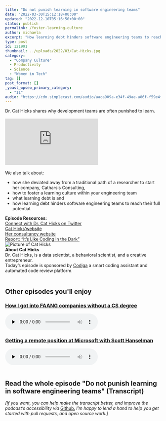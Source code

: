 ```yaml
---
title: "Do not punish learning in software engineering teams"
date: "2022-03-30T15:12:18+00:00"
updated: "2022-12-10T05:16:50+00:00"
status: publish
permalink: /foster-learning-culture
author: michaela
excerpt: "How learning debt hinders software engineering teams to reach their full potential."
type: post
id: 121991
thumbnail: ../uploads/2022/03/Cat-Hicks.jpg
category:
  - "Company Culture"
  - Productivity
  - Science
  - "Women in Tech"
tag: []
post_format: []
_yoast_wpseo_primary_category:
  - "11"
audio: "https://cdn.simplecast.com/audio/aaca909a-e34f-49ae-a86f-f59e4fa807f0/episodes/f53e2b81-a8e4-4230-b184-9aff2d327021/audio/ba2d09df-7c53-4505-bd63-1190b11fa612/default_tc.mp3"
---
```


<div class="episode-about">
Dr. Cat Hicks shares why development teams are often punished to learn.
<br/> <br/>
<div class="video-container">
<iframe class="video" src="https://www.youtube-nocookie.com/embed/PPGtr0Xh4lI" title="YouTube video player" rel=0"  frameborder="0" allowfullscreen="allowfullscreen allow="accelerometer; autoplay; clipboard-write; encrypted-media; gyroscope; picture-in-picture" allowfullscreen></iframe>
<div/> <br/>We also talk about:
<ul>
<li> how she deviated away from a traditional path of a researcher to start her company, Catharsis Consulting,</li>
<li> how to foster a learning culture within your engineering team</li>
<li> what learning debt is and</li>
<li> how learning debt hinders software engineering teams to reach their full potential.</li>
</ul>
</div>
<div class=" episode-links">
<b>Episode Resources:</b><br/>
<a href="https://twitter.com/grimalkina">Connect with Dr. Cat Hicks on Twitter</a><br/>
<a href="https://www.drcathicks.com/">Cat Hicks’website</a><br/>
<a href="https://www.catharsisinsight.com/">Her consultancy website</a><br/>
<a href="https://www.catharsisinsight.com/reports">Report: “It’s Like Coding in the Dark”</a><br/>
</div>

<div class="row pt-2 align-items-center">
<div class="col-4 guest-picture">
<img src="../uploads/2022/03/Cat-Hicks.jpg" alt="Picture of Cat Hicks"/>
</div>
<div class="col-8 guest-about">
<b>About Cat Hicks</b><br/>
Dr. Cat Hicks, is a data scientist, a behavioral scientist, and a creative entrepreneur.
</div>
</div>

<div class="sponsorship">
Today’s episode is sponsored by <a href="https://www.codiga.io/?utm_source=podcast&utm_medium=social&utm_campaign=se_unlocked"><u>Codiga</u></a> a smart coding assistant and automated code review platform.
</div> 
<br/>
<div>
  <h2>Other episodes you'll enjoy</h2>
    <div class="row-md-6">
      <div class="row g-0 border rounded overflow-hidden flex-md-row mb-4 shadow-sm h-md-250 position-relative">
          <div class="col p-4 d-flex flex-column position-static">
            <h3 class="mb-0"><a href="https://software-engineering-unlocked.com/faang-job-without-cs-degree/">How I got into FAANG companies without a CS degree</a></h3>
  <audio controls preload="none">
                <source src="https://cdn.simplecast.com/audio/aaca909a-e34f-49ae-a86f-f59e4fa807f0/episodes/2ec3af9e-9a17-4ccd-95df-0e9b1a03ecc6/audio/66ec2bf9-b1d0-4ae3-868e-9017bb8cc4ee/default_tc.mp3" />
              </audio>
          </div>
        </div>
      </div>
    <div class="row-md-6">
      <div class="row g-0 border rounded overflow-hidden flex-md-row mb-4 shadow-sm h-md-250 position-relative">
          <div class="col p-4 d-flex flex-column position-static">
            <h3 class="mb-0"><a href="https://software-engineering-unlocked.com/episode-2-scott-hanselman/">Getting a remote position at Microsoft with Scott Hanselman</a></h3>
  <audio controls preload="none">
                <source src="https://cdn.simplecast.com/audio/aaca90/aaca909a-e34f-49ae-a86f-f59e4fa807f0/b94c57a5-9afe-4853-be2f-b4d147fb62bf/scott_episode2_ready_tc.mp3" />
              </audio>
          </div>
        </div>
      </div>
</div>
<br/>

## Read the whole episode "Do not punish learning in software engineering teams" (Transcript)

_\[If you want, you can help make the transcript better, and improve the podcast’s accessibility via_ [Github](https://github.com/mgreiler/se-unlocked/tree/master/Transcripts)_[.](https://github.com/mgreiler/se-unlocked/tree/master/Transcripts) I’m happy to lend a hand to help you get started with pull requests, and open source work.\]_
